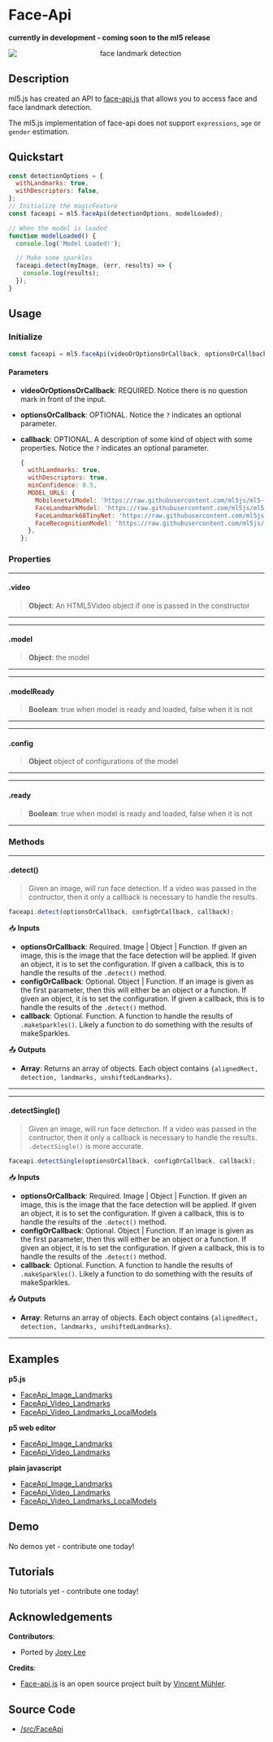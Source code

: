 # Face-Api

**currently in development - coming soon to the ml5 release**


<center>
    <img style="display:block; max-height:20rem" alt="face landmark detection" src="_media/reference__header-faceapi.png">
</center>


## Description

ml5.js has created an API to [face-api.js](https://github.com/justadudewhohacks/face-api.js/blob/master/README.md) that allows you to access face and face landmark detection.  

The ml5.js implementation of face-api does not support `expressions`, `age` or `gender` estimation.

## Quickstart

```js
const detectionOptions = {
  withLandmarks: true,
  withDescriptors: false,
};
// Initialize the magicFeature
const faceapi = ml5.faceApi(detectionOptions, modelLoaded);

// When the model is loaded
function modelLoaded() {
  console.log('Model Loaded!');

  // Make some sparkles
  faceapi.detect(myImage, (err, results) => {
    console.log(results);
  });
}


```


## Usage

### Initialize

```js
const faceapi = ml5.faceApi(videoOrOptionsOrCallback, optionsOrCallback?, callback?);
```

#### Parameters
* **videoOrOptionsOrCallback**: REQUIRED. Notice there is no question mark in front of the input.
* **optionsOrCallback**: OPTIONAL. Notice the `?` indicates an optional parameter.
* **callback**: OPTIONAL. A description of some kind of object with some properties. Notice the `?` indicates an optional parameter.

    ```js
    {
      withLandmarks: true,
      withDescriptors: true,
      minConfidence: 0.5,
      MODEL_URLS: {
        Mobilenetv1Model: 'https://raw.githubusercontent.com/ml5js/ml5-data-and-models/face-api/models/faceapi/ssd_mobilenetv1_model-weights_manifest.json',
        FaceLandmarkModel: 'https://raw.githubusercontent.com/ml5js/ml5-data-and-models/face-api/models/faceapi/face_landmark_68_model-weights_manifest.json',
        FaceLandmark68TinyNet: 'https://raw.githubusercontent.com/ml5js/ml5-data-and-models/face-api/models/faceapi/face_landmark_68_tiny_model-weights_manifest.json',
        FaceRecognitionModel: 'https://raw.githubusercontent.com/ml5js/ml5-data-and-models/face-api/models/faceapi/face_recognition_model-weights_manifest.json',
      },
    };
    ```

### Properties

***
#### .video
> **Object**: An HTML5Video object if one is passed in the constructor
***

***
#### .model
> **Object**: the model
***

***
#### .modelReady
> **Boolean**: true when model is ready and loaded, false when it is not
***

***
#### .config
> **Object** object of configurations of the model
***

***
#### .ready
> **Boolean**: true when model is ready and loaded, false when it is not
***



### Methods


***
#### .detect()
> Given an image, will run face detection. If a video was passed in the contructor, then it only a callback is necessary to handle the results.

```js
faceapi.detect(optionsOrCallback, configOrCallback, callback);
```

📥 **Inputs**

* **optionsOrCallback**: Required. Image | Object | Function. If given an image, this is the image that the face detection will be applied. If given an object, it is to set the configuration. If given a callback, this is to handle the results of the `.detect()` method.
* **configOrCallback**: Optional. Object | Function. If an image is given as the first parameter, then this will either be an object or a function. If given an object, it is to set the configuration. If given a callback, this is to handle the results of the `.detect()` method.
* **callback**: Optional. Function. A function to handle the results of `.makeSparkles()`. Likely a function to do something with the results of makeSparkles.

📤 **Outputs**

* **Array**: Returns an array of objects. Each object contains `{alignedRect, detection, landmarks, unshiftedLandmarks}`.

***

***
#### .detectSingle()
> Given an image, will run face detection. If a video was passed in the contructor, then it only a callback is necessary to handle the results. `.detectSingle()` is more accurate.

```js
faceapi.detectSingle(optionsOrCallback, configOrCallback, callback);
```

📥 **Inputs**
* **optionsOrCallback**: Required. Image | Object | Function. If given an image, this is the image that the face detection will be applied. If given an object, it is to set the configuration. If given a callback, this is to handle the results of the `.detect()` method.
* **configOrCallback**: Optional. Object | Function. If an image is given as the first parameter, then this will either be an object or a function. If given an object, it is to set the configuration. If given a callback, this is to handle the results of the `.detect()` method.
* **callback**: Optional. Function. A function to handle the results of `.makeSparkles()`. Likely a function to do something with the results of makeSparkles.

📤 **Outputs**

* **Array**: Returns an array of objects. Each object contains `{alignedRect, detection, landmarks, unshiftedLandmarks}`.

***




## Examples

**p5.js**
* [FaceApi_Image_Landmarks](https://github.com/ml5js/ml5-examples/tree/development/p5js/FaceApi/FaceApi_Image_Landmarks)
* [FaceApi_Video_Landmarks](https://github.com/ml5js/ml5-examples/tree/development/p5js/FaceApi/FaceApi_Video_Landmarks)
* [FaceApi_Video_Landmarks_LocalModels](https://github.com/ml5js/ml5-examples/tree/development/p5js/FaceApi/FaceApi_Video_Landmarks_LocalModels)

**p5 web editor**
* [FaceApi_Image_Landmarks](https://editor.p5js.org/ml5/sketches/FaceApi_Image_Landmarks)
* [FaceApi_Video_Landmarks](https://editor.p5js.org/ml5/sketches/FaceApi_Video_Landmarks)

**plain javascript**
* [FaceApi_Image_Landmarks](https://github.com/ml5js/ml5-examples/tree/development/javascript/FaceApi/FaceApi_Image_Landmarks/)
* [FaceApi_Video_Landmarks](https://github.com/ml5js/ml5-examples/tree/development/javascript/FaceApi/FaceApi_Video_Landmarks/)
* [FaceApi_Video_Landmarks_LocalModels](https://github.com/ml5js/ml5-examples/tree/development/javascript/FaceApi/FaceApi_Video_Landmarks_LocalModels/)

## Demo

No demos yet - contribute one today!

## Tutorials

No tutorials yet - contribute one today!


## Acknowledgements

**Contributors**:
  * Ported by [Joey Lee](https://jk-lee.com)

**Credits**:
  * [Face-api.js](https://github.com/justadudewhohacks/face-api.js/blob/master/README.md) is an open source project built by [Vincent Mühler](https://github.com/justadudewhohacks).

## Source Code

* [/src/FaceApi](https://github.com/ml5js/ml5-library/tree/development/src/FaceApi)
